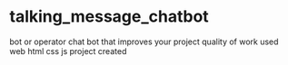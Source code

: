 # talking_message_chatbot
bot or operator chat bot that improves your project quality of work used web html css js project created
